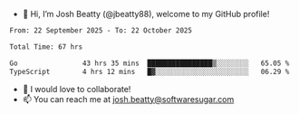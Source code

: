 - 👋 Hi, I’m Josh Beatty (@jbeatty88), welcome to my GitHub profile!

<!--START_SECTION:waka-->

```txt
From: 22 September 2025 - To: 22 October 2025

Total Time: 67 hrs

Go                43 hrs 35 mins  ████████████████▒░░░░░░░░   65.05 %
TypeScript        4 hrs 12 mins   █▓░░░░░░░░░░░░░░░░░░░░░░░   06.29 %
```

<!--END_SECTION:waka-->

- 💞️ I would love to collaborate!
- 📫 You can reach me at josh.beatty@softwaresugar.com

<!---
jbeatty88/jbeatty88 is a ✨ special ✨ repository because its `README.md` (this file) appears on your GitHub profile.
You can click the Preview link to take a look at your changes.
--->
